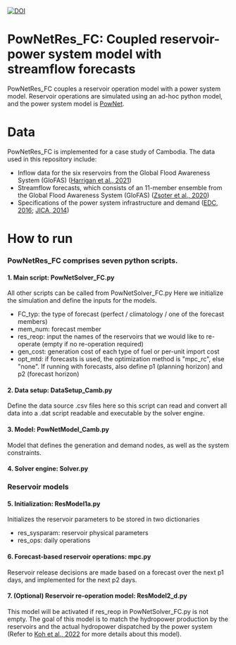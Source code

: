 [![DOI](https://zenodo.org/badge/665211835.svg)](https://zenodo.org/badge/latestdoi/665211835)

# PowNetRes_FC: Coupled reservoir-power system model with streamflow forecasts

PowNetRes_FC couples a reservoir operation model with a power system model. Reservoir operations are simulated using an ad-hoc python model, and the power system model is [PowNet](https://zenodo.org/record/4688309#.YHc5euhKguU). 

# Data
PowNetRes_FC is implemented for a case study of Cambodia. 
The data used in this repository include:
- Inflow data for the six reservoirs from the Global Flood Awareness System (GloFAS)  ([Harrigan et al., 2021](https://doi.org/10.24381/cds.a4fdd6b9))
- Streamflow forecasts, which consists of an 11-member ensemble from the Global Flood Awareness System (GloFAS) ([Zsoter et al., 2020](https://doi.org/10.24381/cds.a4fdd6b9](https://doi.org/10.24381/cds.2d78664e)))
- Specifications of the power system infrastructure and demand ([EDC, 2016](https://amchamcambodia.net/wp-content/uploads/2019/08/Outlook-of-demand-and-supply-1.pdf); [JICA, 2014](https://openjicareport.jica.go.jp/644/644/644_109_12182697.html)) 


# How to run
### PowNetRes_FC comprises seven python scripts. 

#### 1. Main script: PowNetSolver_FC.py
All other scripts can be called from PowNetSolver_FC.py
Here we initialize the simulation and define the inputs for the models. 
- FC_typ: the type of forecast (perfect / climatology / one of the forecast members)
- mem_num: forecast member
- res_reop: input the names of the reservoirs that we would like to re-operate (empty if no re-operation required)
- gen_cost: generation cost of each type of fuel or per-unit import cost
- opt_mtd: if forecasts is used, the optimization method is "mpc_rc", else "none". If running with forecasts, also define p1 (planning horizon) and p2 (forecast horizon)


#### 2. Data setup: DataSetup_Camb.py
Define the data source .csv files here so this script can read and convert all data into a .dat script readable and executable by the solver engine. 

#### 3. Model: PowNetModel_Camb.py
Model that defines the generation and demand nodes, as well as the system constraints. 

#### 4. Solver engine: Solver.py

### Reservoir models
#### 5. Initialization: ResModel1a.py
Initializes the reservoir parameters to be stored in two dictionaries
- res_sysparam: reservoir physical parameters
- res_ops: daily operations

#### 6. Forecast-based reservoir operations: mpc.py 
Reservoir release decisions are made based on a forecast over the next p1 days, and implemented for the next p2 days. 

#### 7. (Optional) Reservoir re-operation model: ResModel2_d.py 
This model will be activated if res_reop in PowNetSolver_FC.py is not empty. 
The goal of this model is to match the hydropower production by the reservoirs and the actual hydropower dispatched by the power system (Refer to [Koh et al., 2022](https://doi.org/10.1016/j.apenergy.2022.119386) for more details about this model). 

